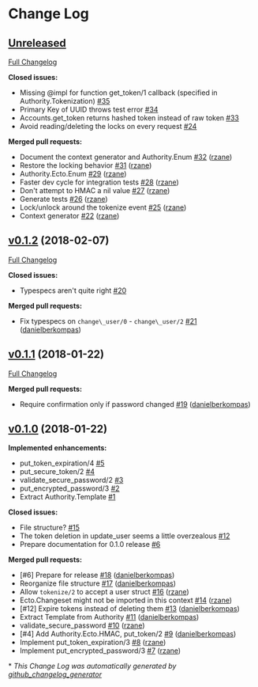 # Change Log

## [Unreleased](https://github.com/infinitered/authority_ecto/tree/HEAD)

[Full Changelog](https://github.com/infinitered/authority_ecto/compare/v0.1.2...HEAD)

**Closed issues:**

- Missing @impl for function get\_token/1 callback \(specified in Authority.Tokenization\) [\#35](https://github.com/infinitered/authority_ecto/issues/35)
- Primary Key of UUID throws test error [\#34](https://github.com/infinitered/authority_ecto/issues/34)
- Accounts.get\_token returns hashed token instead of raw token [\#33](https://github.com/infinitered/authority_ecto/issues/33)
- Avoid reading/deleting the locks on every request [\#24](https://github.com/infinitered/authority_ecto/issues/24)

**Merged pull requests:**

- Document the context generator and Authority.Enum [\#32](https://github.com/infinitered/authority_ecto/pull/32) ([rzane](https://github.com/rzane))
- Restore the locking behavior [\#31](https://github.com/infinitered/authority_ecto/pull/31) ([rzane](https://github.com/rzane))
- Authority.Ecto.Enum [\#29](https://github.com/infinitered/authority_ecto/pull/29) ([rzane](https://github.com/rzane))
- Faster dev cycle for integration tests [\#28](https://github.com/infinitered/authority_ecto/pull/28) ([rzane](https://github.com/rzane))
- Don't attempt to HMAC a nil value [\#27](https://github.com/infinitered/authority_ecto/pull/27) ([rzane](https://github.com/rzane))
- Generate tests [\#26](https://github.com/infinitered/authority_ecto/pull/26) ([rzane](https://github.com/rzane))
- Lock/unlock around the tokenize event [\#25](https://github.com/infinitered/authority_ecto/pull/25) ([rzane](https://github.com/rzane))
- Context generator [\#22](https://github.com/infinitered/authority_ecto/pull/22) ([rzane](https://github.com/rzane))

## [v0.1.2](https://github.com/infinitered/authority_ecto/tree/v0.1.2) (2018-02-07)
[Full Changelog](https://github.com/infinitered/authority_ecto/compare/v0.1.1...v0.1.2)

**Closed issues:**

- Typespecs aren't quite right [\#20](https://github.com/infinitered/authority_ecto/issues/20)

**Merged pull requests:**

- Fix typespecs on `change\_user/0` - `change\_user/2` [\#21](https://github.com/infinitered/authority_ecto/pull/21) ([danielberkompas](https://github.com/danielberkompas))

## [v0.1.1](https://github.com/infinitered/authority_ecto/tree/v0.1.1) (2018-01-22)
[Full Changelog](https://github.com/infinitered/authority_ecto/compare/v0.1.0...v0.1.1)

**Merged pull requests:**

- Require confirmation only if password changed [\#19](https://github.com/infinitered/authority_ecto/pull/19) ([danielberkompas](https://github.com/danielberkompas))

## [v0.1.0](https://github.com/infinitered/authority_ecto/tree/v0.1.0) (2018-01-22)
**Implemented enhancements:**

- put\_token\_expiration/4 [\#5](https://github.com/infinitered/authority_ecto/issues/5)
- put\_secure\_token/2 [\#4](https://github.com/infinitered/authority_ecto/issues/4)
- validate\_secure\_password/2 [\#3](https://github.com/infinitered/authority_ecto/issues/3)
- put\_encrypted\_password/3 [\#2](https://github.com/infinitered/authority_ecto/issues/2)
- Extract Authority.Template [\#1](https://github.com/infinitered/authority_ecto/issues/1)

**Closed issues:**

- File structure? [\#15](https://github.com/infinitered/authority_ecto/issues/15)
- The token deletion in update\_user seems a little overzealous [\#12](https://github.com/infinitered/authority_ecto/issues/12)
- Prepare documentation for 0.1.0 release [\#6](https://github.com/infinitered/authority_ecto/issues/6)

**Merged pull requests:**

- \[\#6\] Prepare for release [\#18](https://github.com/infinitered/authority_ecto/pull/18) ([danielberkompas](https://github.com/danielberkompas))
- Reorganize file structure [\#17](https://github.com/infinitered/authority_ecto/pull/17) ([danielberkompas](https://github.com/danielberkompas))
- Allow `tokenize/2` to accept a user struct [\#16](https://github.com/infinitered/authority_ecto/pull/16) ([rzane](https://github.com/rzane))
- Ecto.Changeset might not be imported in this context [\#14](https://github.com/infinitered/authority_ecto/pull/14) ([rzane](https://github.com/rzane))
- \[\#12\] Expire tokens instead of deleting them [\#13](https://github.com/infinitered/authority_ecto/pull/13) ([danielberkompas](https://github.com/danielberkompas))
- Extract Template from Authority [\#11](https://github.com/infinitered/authority_ecto/pull/11) ([danielberkompas](https://github.com/danielberkompas))
- validate\_secure\_password [\#10](https://github.com/infinitered/authority_ecto/pull/10) ([rzane](https://github.com/rzane))
- \[\#4\] Add Authority.Ecto.HMAC, put\_token/2 [\#9](https://github.com/infinitered/authority_ecto/pull/9) ([danielberkompas](https://github.com/danielberkompas))
- Implement put\_token\_expiration/3 [\#8](https://github.com/infinitered/authority_ecto/pull/8) ([rzane](https://github.com/rzane))
- Implement put\_encrypted\_password/3 [\#7](https://github.com/infinitered/authority_ecto/pull/7) ([rzane](https://github.com/rzane))



\* *This Change Log was automatically generated by [github_changelog_generator](https://github.com/skywinder/Github-Changelog-Generator)*